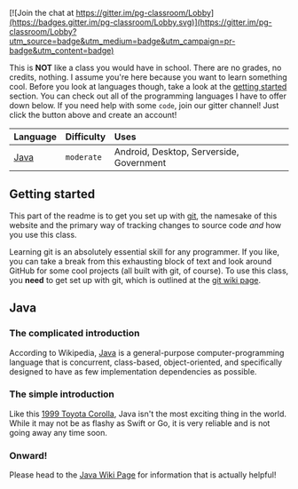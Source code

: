[![Join the chat at https://gitter.im/pg-classroom/Lobby](https://badges.gitter.im/pg-classroom/Lobby.svg)](https://gitter.im/pg-classroom/Lobby?utm_source=badge&utm_medium=badge&utm_campaign=pr-badge&utm_content=badge)

This is **NOT** like a class you would have in school. There are no grades, no credits, nothing. I assume you're here because you want to learn something cool. Before you look at languages though, take a look at the [getting started] section. You can check out all of the programming languages I have to offer down below. If you need help with some `code`, join our gitter channel! Just click the button above and create an account!

| Language  | Difficulty | Uses                                     |
| :-------- | :--------- | :--------------------------------------- |
| [Java]    | `moderate` | Android, Desktop, Serverside, Government |

[Java]: #Java

## Getting started
This part of the readme is to get you set up with [git], the namesake of this website and the primary way of tracking changes to source code _and_ how you use this class. 

Learning git is an absolutely essential skill for any programmer. If you like, you can take a break from this exhausting block of text and look around GitHub for some cool projects (all built with git, of course). To use this class, you **need** to get set up with git, which  is outlined at the [git wiki page].

## Java
### The complicated introduction
According to Wikipedia, [Java][j-w] is a general-purpose computer-programming language that is concurrent, class-based, object-oriented, and specifically designed to have as few implementation dependencies as possible. 
### The simple introduction
Like this [1999 Toyota Corolla], Java isn't the most exciting thing in the world. While it may not be as flashy as Swift or Go, it is very reliable and is not going away any time soon. 
### Onward!
Please head to the [Java Wiki Page] for information that is actually helpful!


[j-w]: https://en.wikipedia.org/wiki/Java_(programming_language)
[1999 Toyota Corolla]: https://www.craigslist.org/about/best/hou/6565526716.html
[Java Wiki Page]: https://github.com/peterpie123/classroom/wiki/Java
[getting started]: #getting-started
[git]: https://git-scm.com/
[git documentation]: https://github.com/git/git#git---fast-scalable-distributed-revision-control-system
[git wiki page]: https://github.com/peterpie123/classroom/wiki/Git-%E2%80%90-Introduction
